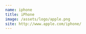 ```yaml
---
name: iphone
title: iPhone
image: /assets/logo/apple.png
site: http://www.apple.com/iphone/
---
```


